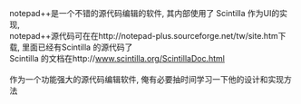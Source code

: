 notepad++是一个不错的源代码编辑的软件, 其内部使用了 Scintilla 作为UI的实现, <br />notepad++源代码可在在http://notepad-plus.sourceforge.net/tw/site.htm下载, 里面已经有Scintilla 的源代码了<br />Scintilla 的文档在http://www.scintilla.org/ScintillaDoc.html<br /><br />作为一个功能强大的源代码编辑软件, 俺有必要抽时间学习一下他的设计和实现方法